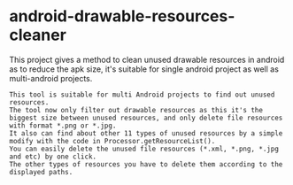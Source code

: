 # android-drawable-resources-cleaner
This project gives a method to clean unused drawable resources in android as to reduce the apk size, it's suitable for single android project as well as multi-android projects.

    This tool is suitable for multi Android projects to find out unused resources.
    The tool now only filter out drawable resources as this it's the biggest size between unused resources, and only delete file resources with format *.png or *.jpg. 
    It also can find about other 11 types of unused resources by a simple modify with the code in Processor.getResourceList(). 
    You can easily delete the unused file resources (*.xml, *.png, *.jpg and etc) by one click.
    The other types of resources you have to delete them according to the displayed paths.
